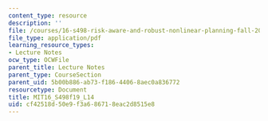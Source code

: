 ```yaml
---
content_type: resource
description: ''
file: /courses/16-s498-risk-aware-and-robust-nonlinear-planning-fall-2019/cf42518d50e9f3a686718eac2d8515e8_MIT16_S498f19_L14.pdf
file_type: application/pdf
learning_resource_types:
- Lecture Notes
ocw_type: OCWFile
parent_title: Lecture Notes
parent_type: CourseSection
parent_uid: 5b00b886-ab73-f186-4406-8aec0a836772
resourcetype: Document
title: MIT16_S498f19_L14
uid: cf42518d-50e9-f3a6-8671-8eac2d8515e8
---
```

